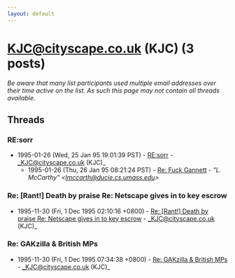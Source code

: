 ```yaml
---
layout: default
---
```


# KJC@cityscape.co.uk (KJC) (3 posts)

_Be aware that many list participants used multiple email addresses over their time active on the list. As such this page may not contain all threads available._

## Threads

### RE:sorr
+ 1995-01-26 (Wed, 25 Jan 95 19:01:39 PST) - [RE:sorr](/archive/1995/01/242c36300dd2c917ad3fa25ba066824293e1c57e0158a70684dabf0d398d2832) - _KJC@cityscape.co.uk (KJC)_
  + 1995-01-26 (Thu, 26 Jan 95 08:21:24 PST) - [Re: Fuck Gannett](/archive/1995/01/c814c24af7e56d70b29c663f67d6b963ff19d17b0edbc4ae11018cf9e76350f0) - _"L. McCarthy" \<lmccarth@ducie.cs.umass.edu\>_

### Re: [Rant!] Death by praise Re: Netscape gives in to key escrow
+ 1995-11-30 (Fri, 1 Dec 1995 02:10:16 +0800) - [Re: [Rant!] Death by praise Re: Netscape gives in to key escrow](/archive/1995/11/c32f3ba6827e571e16ce9266f29053a0638ff2a7917f3d473b024bdfe9840d48) - _KJC@cityscape.co.uk (KJC)_

### Re: GAKzilla & British MPs
+ 1995-11-30 (Fri, 1 Dec 1995 07:34:38 +0800) - [Re: GAKzilla & British MPs](/archive/1995/11/47c74fc127b6f283140b591200501813b37e700c7f08f4525bf4d873a204cee2) - _KJC@cityscape.co.uk (KJC)_

